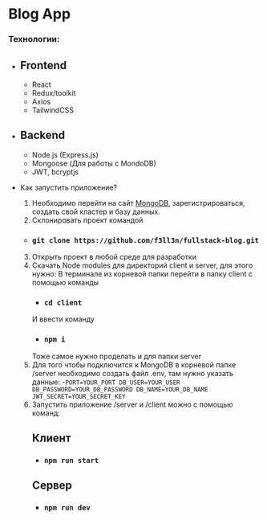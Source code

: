 # Blog App
### Технологии:
- ## Frontend 
    - React
    - Redux/toolkit
    - Axios
    - TailwindCSS
- ## Backend
    - Node.js (Express.js)
    - Mongoose (Для работы с MondoDB)
    - JWT, bcryptjs
    

- Как запустить приложение?
    1. Необходимо перейти на сайт [MongoDB](https://www.mongodb.com/), зарегистрироваться, создать свой кластер и базу данных.
    2. Склонировать проект командой 
     - ### `git clone https://github.com/f3ll3n/fullstack-blog.git`
    3. Открыть проект в любой среде для разработки
    4. Скачать Node modules для директорий client и server, для этого нужно:
         В терминале из корневой папки перейти в папку client с помощью команды 
        - ### `cd client`
         И ввести команду 
        - ### `npm i`
        Тоже самое нужно проделать и для папки server
    5. Для того чтобы подключится к MongoDB в корневой папке /server необходимо создать файл .env, там нужно указать данные:
    -```PORT=YOUR_PORT
     DB_USER=YOUR_USER
     DB_PASSWORD=YOUR_DB_PASSWORD
     DB_NAME=YOUR_DB_NAME
     JWT_SECRET=YOUR_SECRET_KEY```
    6. Запустить приложение /server и /client можно с помощью команд:
         ## Клиент
        - ### `npm run start`
         ## Сервер
        - ### `npm run dev`
